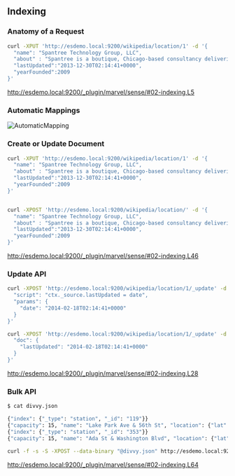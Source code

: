 ## Indexing


### Anatomy of a Request

```bash
curl -XPUT 'http://esdemo.local:9200/wikipedia/location/1' -d '{
  "name": "Spantree Technology Group, LLC",
  "about" : "Spantree is a boutique, Chicago-based consultancy delivering intelligent, high quality software solutions for the web.",
  "lastUpdated":"2013-12-30T02:14:41+0000",
  "yearFounded":2009
}'
```

http://esdemo.local:9200/_plugin/marvel/sense/#02-indexing,L5


### Automatic Mappings

![AutomaticMapping](images/automatic-mapping.png)              


### Create or Update Document

```bash
curl -XPUT 'http://esdemo.local:9200/wikipedia/location/1' -d '{
  "name": "Spantree Technology Group, LLC",
  "about" : "Spantree is a boutique, Chicago-based consultancy delivering intelligent, high quality software solutions for the web.",
  "lastUpdated":"2013-12-30T02:14:41+0000",
  "yearFounded":2009
}'
```

```bash

curl -XPOST 'http://esdemo.local:9200/wikipedia/location/' -d '{
  "name": "Spantree Technology Group, LLC",
  "about" : "Spantree is a boutique, Chicago-based consultancy delivering intelligent, high quality software solutions for the web.",
  "lastUpdated":"2013-12-30T02:14:41+0000",
  "yearFounded":2009
}'
```

http://esdemo.local:9200/_plugin/marvel/sense/#02-indexing,L46

### Update API

```bash
curl -XPOST 'http://esdemo.local:9200/wikipedia/location/1/_update' -d '{
  "script": "ctx._source.lastUpdated = date",
  "params": {
    "date": "2014-02-18T02:14:41+0000"
  }
}'
```

```bash
curl -XPOST 'http://esdemo.local:9200/wikipedia/location/1/_update' -d '{
  "doc": {
    "lastUpdated": "2014-02-18T02:14:41+0000"
  }
}'
```

http://esdemo.local:9200/_plugin/marvel/sense/#02-indexing,L28

### Bulk API

```bash
$ cat divvy.json

{"index": {"_type": "station", "_id": "119"}}
{"capacity": 15, "name": "Lake Park Ave & 56th St", "location": {"lat": 41.793242, "lon": -87.587782}}
{"index": {"_type": "station", "_id": "353"}}
{"capacity": 15, "name": "Ada St & Washington Blvd", "location": {"lat": 41.88283, "lon": -87.661206}}
```

```bash
curl -f -s -S -XPOST --data-binary "@divvy.json" http://esdemo.local:9200/divvy/_bulk
```

http://esdemo.local:9200/_plugin/marvel/sense/#02-indexing,L64

